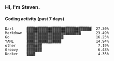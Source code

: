 ### Hi, I'm Steven.

#### Coding activity (past 7 days)
```
Dart      ▓▓▓▓▓▓▓▓▓▓▓▓▓▓▓▓▓▓▓▓▓▓▓▓▓▓▓▓▓▓  27.30%
Markdown  ▓▓▓▓▓▓▓▓▓▓▓▓▓▓▓▓▓▓▓▓▓▓▓▓▓       23.49%
Go        ▓▓▓▓▓▓▓▓▓▓▓▓▓▓▓▓▓               16.25%
YAML      ▓▓▓▓▓▓▓▓▓▓▓▓▓▓▓▓                14.94%
other     ▓▓▓▓▓▓▓                          7.19%
Groovy    ▓▓▓▓▓▓▓                          6.48%
Docker    ▓▓▓▓                             4.35%
```
